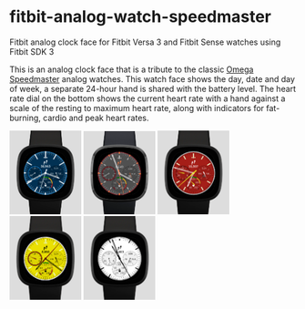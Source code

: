# fitbit-analog-watch-speedmaster
Fitbit analog clock face for Fitbit Versa 3 and Fitbit Sense watches using Fitbit SDK 3

This is an analog clock face that is a tribute to the classic [Omega Speedmaster](https://www.omegawatches.com/en-us/watches/speedmaster)
analog watches. This watch face shows the day, date and day of week,
a separate 24-hour hand is shared with the battery level. The heart rate dial on the 
bottom shows the current heart rate with a hand against a scale of the resting to maximum
heart rate, along with indicators for fat-burning, cardio and peak heart rates.

<img src="./faceimages/WhiteOnBlueWatch.png" alt="White on Blue Speedmaster"
width="25%">  <img src="./faceimages/OrangeOnGreyWatch.png" alt="Orange on White Speedmaster"
width="25%">  <img src="./faceimages/SchumacherRedWatch.png" alt="Schumacher Red Speedmaster"
width="25%">  <img src="./faceimages/SchumacherYellowWatch.png" alt="Schumacher Yellow Speedmaster"
width="25%">  <img src="./faceimages/MauruiWhiteWatch.png" alt="Maurui White Speedmaster"
width="25%">
